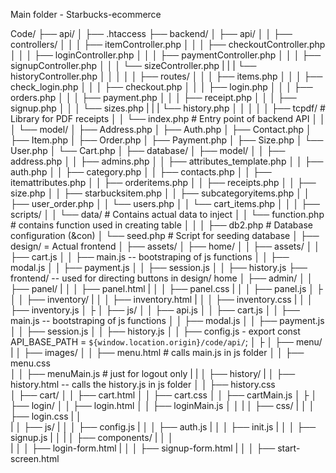 Main folder - Starbucks-ecommerce

Code/
├── api/
│   ├── .htaccess 
├── backend/
│   ├── api/
│   │   ├── controllers/
│   │   │   ├── itemController.php
│   │   │   ├── checkoutController.php
│   │   │   ├── loginController.php
│   │   │   ├── paymentController.php
│   │   │   ├── signupController.php
│   │   │   └── sizeController.php
|   |   |   └── historyController.php
│   │   │
│   │   ├── routes/
│   │   │   ├── items.php
│   │   │   ├── check_login.php
│   │   │   ├── checkout.php
│   │   │   ├── login.php
│   │   │   ├── orders.php
│   │   │   ├── payment.php
│   │   │   ├── receipt.php
│   │   │   ├── signup.php
│   │   │   └── sizes.php
|   |   |   └── history.php
│   │   │
│   │   ├── tcpdf/                # Library for PDF receipts
│   │   └── index.php             # Entry point of backend API
│   │
│   └── model/
│       ├── Address.php
│       ├── Auth.php
│       ├── Contact.php
│       ├── Item.php
│       ├── Order.php
│       ├── Payment.php
│       ├── Size.php
│       └── User.php
│       └── Cart.php
│
├── database/
│   ├── model/
│   │   ├── address.php
│   │   ├── admins.php
│   │   ├── attributes_template.php
│   │   ├── auth.php
│   │   ├── category.php
│   │   ├── contacts.php
│   │   ├── itemattributes.php
│   │   ├── orderitems.php
│   │   ├── receipts.php
│   │   ├── size.php
│   │   ├── starbucksitem.php
│   │   ├── subcategoryitems.php
│   │   ├── user_order.php
│   │   └── users.php
│   │   └── cart_items.php
│   │
│   ├── scripts/
│   │   └── data/                 # Contains actual data to inject
│   │   └── function.php          # contains function used in creating table 
│   │
│   ├── db2.php                   # Database configuration (&con)
│   └── seed.php                  # Script for seeding database
│
├── design/ = Actual frontend
│   ├── assets/
│   ├── home/
│   │   ├── assets/
│   │   ├── cart.js
│   │   ├── main.js -- bootstraping of js functions
│   │   ├── modal.js
│   │   ├── payment.js
│   │   ├── session.js
│   │   ├── history.js
├── frontend/ -- used for directing buttons in design/ home
│   ├── admin/
│   │   ├── panel/
|   │   │   ├── panel.html
|   │   │   ├── panel.css
|   │   │   ├── panel.js
│   ├
│   │   ├── inventory/
|   │   │   ├── inventory.html
|   │   │   ├── inventory.css
|   │   │   ├── inventory.js
│   ├
│   ├── js/
│   │   ├── api.js
│   │   ├── cart.js
│   │   ├── main.js -- bootstraping of js functions
│   │   ├── modal.js
│   │   ├── payment.js
│   │   ├── session.js
│   │   ├── history.js
│   │   ├── config.js - export const API_BASE_PATH = `${window.location.origin}/code/api/`;
│   ├
│   ├── menu/
|   │   ├── images/
│   │   ├── menu.html   # calls main.js in js folder 
│   │   ├── menu.css   
│   │   ├── menuMain.js # just for logout only
|   |
│   ├── history/
|   │   ├── history.html  -- calls the history.js in js folder
│   │   ├── history.css  
│   ├── cart/
│   │   ├── cart.html
│   │   ├── cart.css
│   │   ├── cartMain.js
│   ├
│   ├── login/
│   │   ├── login.html
│   │   ├── loginMain.js
│   │ 
|   │   ├── css/
|   │   │   ├── login.css
|   │   
|   │   ├── js/
|   │   │   ├── config.js
|   │   │   ├── auth.js
|   │   │   ├── init.js
|   │   │   ├── signup.js
|   │ 
|   │   ├── components/
|   │   │   
|   │   │   ├── login-form.html
|   │   │   ├── signup-form.html
|   │   │   ├── start-screen.html








